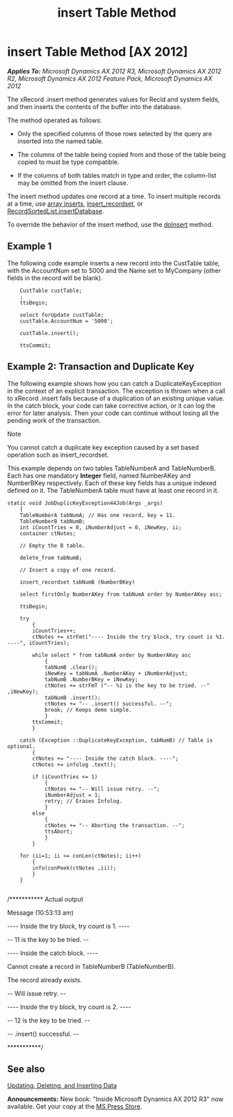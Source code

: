 ﻿---
title: insert Table Method
TOCTitle: insert Table Method
ms:assetid: b22e949d-667e-4e28-b134-6e16ba3344d7
ms:mtpsurl: https://msdn.microsoft.com/en-us/library/Aa856945(v=AX.60)
ms:contentKeyID: 35249741
ms.date: 05/18/2015
mtps_version: v=AX.60
---

# insert Table Method [AX 2012]


_**Applies To:** Microsoft Dynamics AX 2012 R3, Microsoft Dynamics AX 2012 R2, Microsoft Dynamics AX 2012 Feature Pack, Microsoft Dynamics AX 2012_

The xRecord .insert method generates values for RecId and system fields, and then inserts the contents of the buffer into the database.

The method operated as follows:

  - Only the specified columns of those rows selected by the query are inserted into the named table.

  - The columns of the table being copied from and those of the table being copied to must be type compatible.

  - If the columns of both tables match in type and order, the column-list may be omitted from the insert clause.

The insert method updates one record at a time. To insert multiple records at a time, use [array inserts](optimizing-record-inserts.md), [insert\_recordset](insert-recordset.md), or [RecordSortedList.insertDatabase](https://msdn.microsoft.com/en-us/library/gg923768\(v=ax.60\)).

To override the behavior of the insert method, use the [doInsert](doinsert-table-method.md) method.

## Example 1

The following code example inserts a new record into the CustTable table, with the AccountNum set to 5000 and the Name set to MyCompany (other fields in the record will be blank).
```X++  
    CustTable custTable;
    ;
    ttsBegin;
      
    select forUpdate custTable;
    custTable.AccountNum = '5000';
    
    custTable.insert();
      
    ttsCommit;
```
## Example 2: Transaction and Duplicate Key

The following example shows how you can catch a DuplicateKeyException in the context of an explicit transaction. The exception is thrown when a call to xRecord .insert fails because of a duplication of an existing unique value. In the catch block, your code can take corrective action, or it can log the error for later analysis. Then your code can continue without losing all the pending work of the transaction.


> [!NOTE]
> <P>You cannot catch a duplicate key exception caused by a set based operation such as insert_recordset.</P>



This example depends on two tables TableNumberA and TableNumberB. Each has one mandatory **Integer** field, named NumberAKey and NumberBKey respectively. Each of these key fields has a unique indexed defined on it. The TableNumberA table must have at least one record in it.

``` 
static void JobDuplicKeyException44Job(Args _args)
    {
    TableNumberA tabNumA; // Has one record, key = 11.
    TableNumberB tabNumB;
    int iCountTries = 0, iNumberAdjust = 0, iNewKey, ii;
    container ctNotes;

    // Empty the B table.

    delete_from tabNumB;

    // Insert a copy of one record.

    insert_recordset tabNumB (NumberBKey)

    select firstOnly NumberAKey from tabNumA order by NumberAKey asc;
        
    ttsBegin;

    try
        {
        iCountTries++;
        ctNotes += strFmt("---- Inside the try block, try count is %1. ----", iCountTries);

        while select * from tabNumA order by NumberAKey asc
            {   
            tabNumB .clear();
            iNewKey = tabNumA .NumberAKey + iNumberAdjust;
            tabNumB .NumberBKey = iNewKey;
            ctNotes += strFmT ("-- %1 is the key to be tried. --" ,iNewKey);
            tabNumB .insert();
            ctNotes += "-- .insert() successful. --";
            break; // Keeps demo simple.
            }
        ttsCommit;
        }

    catch (Exception ::DuplicateKeyException, tabNumB) // Table is optional.
        {
        ctNotes += "---- Inside the catch block. ----";
        ctNotes += infolog .text();

        if (iCountTries <= 1)
            {
            ctNotes += "-- Will issue retry. --";
            iNumberAdjust = 1;
            retry; // Erases Infolog.
            }
        else
            {
            ctNotes += "-- Aborting the transaction. --";
            ttsAbort;
            }
        }

    for (ii=1; ii <= conLen(ctNotes); ii++)
        {
        info(conPeek(ctNotes ,ii));
        }
    }
    
```

/\*\*\*\*\*\*\*\*\*\*\* Actual output

Message (10:53:13 am)

\---- Inside the try block, try count is 1. ----

\-- 11 is the key to be tried. --

\---- Inside the catch block. ----

Cannot create a record in TableNumberB (TableNumberB).

The record already exists.

\-- Will issue retry. --

\---- Inside the try block, try count is 2. ----

\-- 12 is the key to be tried. --

\-- .insert() successful. --

\*\*\*\*\*\*\*\*\*\*\*/

## See also

[Updating, Deleting, and Inserting Data](updating-deleting-and-inserting-data.md)

  
**Announcements:** New book: "Inside Microsoft Dynamics AX 2012 R3" now available. Get your copy at the [MS Press Store](https://www.microsoftpressstore.com/store/inside-microsoft-dynamics-ax-2012-r3-9780735685109).


